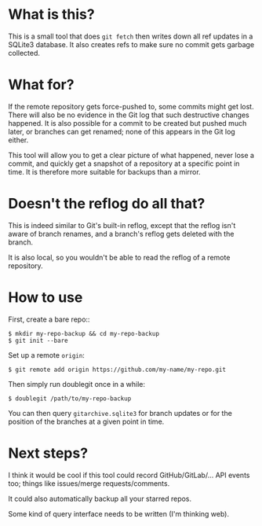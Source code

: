 What is this?
=============

This is a small tool that does `git fetch` then writes down all ref updates in a SQLite3 database. It also creates refs to make sure no commit gets garbage collected.

What for?
=========

If the remote repository gets force-pushed to, some commits might get lost. There will also be no evidence in the Git log that such destructive changes happened. It is also possible for a commit to be created but pushed much later, or branches can get renamed; none of this appears in the Git log either.

This tool will allow you to get a clear picture of what happened, never lose a commit, and quickly get a snapshot of a repository at a specific point in time. It is therefore more suitable for backups than a mirror.

Doesn't the reflog do all that?
===============================

This is indeed similar to Git's built-in reflog, except that the reflog isn't aware of branch renames, and a branch's reflog gets deleted with the branch.

It is also local, so you wouldn't be able to read the reflog of a remote repository.

How to use
==========

First, create a bare repo::

```
$ mkdir my-repo-backup && cd my-repo-backup
$ git init --bare
```

Set up a remote `origin`:

```
$ git remote add origin https://github.com/my-name/my-repo.git
```

Then simply run doublegit once in a while:

```
$ doublegit /path/to/my-repo-backup
```

You can then query `gitarchive.sqlite3` for branch updates or for the position of the branches at a given point in time.

Next steps?
===========

I think it would be cool if this tool could record GitHub/GitLab/... API events too; things like issues/merge requests/comments.

It could also automatically backup all your starred repos.

Some kind of query interface needs to be written (I'm thinking web).
